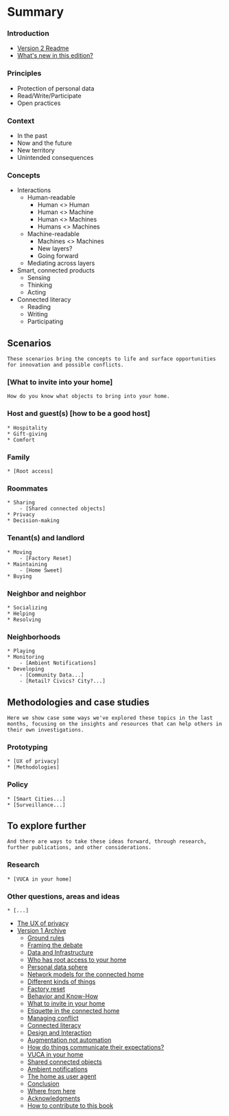 # Summary

### Introduction 
* [Version 2 Readme](README.md)
* [What's new in this edition?](introductionv2.md)

### Principles
* Protection of personal data
* Read/Write/Participate
* Open practices

### Context
* In the past
* Now and the future
* New territory
* Unintended consequences

### Concepts
* Interactions
  * Human-readable
    * Human <> Human
    * Human <> Machine
    * Human <> Machines
    * Humans <> Machines   
  * Machine-readable
    * Machines <> Machines
    * New layers?
    * Going forward
  * Mediating across layers
* Smart, connected products
  * Sensing
  * Thinking
  * Acting
* Connected literacy
  * Reading
  * Writing
  * Participating

## Scenarios

    These scenarios bring the concepts to life and surface opportunities for innovation and possible conflicts.


### [What to invite into your home]

    How do you know what objects to bring into your home. 


### Host and guest(s) [how to be a good host]
    * Hospitality
    * Gift-giving
    * Comfort
### Family
    * [Root access]
### Roommates
    * Sharing
        - [Shared connected objects]
    * Privacy
    * Decision-making
### Tenant(s) and landlord
    * Moving
        - [Factory Reset]
    * Maintaining
        - [Home Sweet]
    * Buying
### Neighbor and neighbor
    * Socializing
    * Helping
    * Resolving
### Neighborhoods
    * Playing
    * Monitoring
        - [Ambient Notifications]
    * Developing
        - [Community Data...]
        - [Retail? Civics? City?...]

## Methodologies and case studies

    Here we show case some ways we've explored these topics in the last months, focusing on the insights and resources that can help others in their own investigations. 


### Prototyping
    * [UX of privacy]
    * [Methodologies]
### Policy
    * [Smart Cities...]
    * [Surveillance...]

## To explore further

    And there are ways to take these ideas forward, through research, further publications, and other considerations. 


### Research
    * [VUCA in your home]
### Other questions, areas and ideas
    * [...]    


* [The UX of privacy](ux_of_privacy.md)
* [Version 1 Archive](version1_archive.md)
   * [Ground rules](ground_rules.md)
   * [Framing the debate](framing_the_debate.md)
   * [Data and Infrastructure](data_and_infrastructure.md)
   * [Who has root access to your home](who_has_root_access_to_your_home.md)
   * [Personal data sphere](personal_data_sphere.md)
   * [Network models for the connected home](network_models_for_the_connected_home.md)
   * [Different kinds of things](different_kinds_of_things.md)
   * [Factory reset](factory_reset.md)
   * [Behavior and Know-How](behavior_and_know-how.md)
   * [What to invite in your home](what_to_invite_in_your_home.md)
   * [Etiquette in the connected home](etiquette_in_the_connected_home.md)
   * [Managing conflict](managing_conflict.md)
   * [Connected literacy](connected_literacy.md)
   * [Design and Interaction](design_and_interaction.md)
   * [Augmentation not automation](augmentation_not_automation.md)
   * [How do things communicate their expectations?](how_do_things_communicate_their_expectations.md)
   * [VUCA in your home](vuca_in_your_home.md)
   * [Shared connected objects](shared_connected_objects.md)
   * [Ambient notifications](ambient_notifications.md)
   * [The home as user agent](the_home_as_user_agent.md)
   * [Conclusion](conclusion.md)
   * [Where from here](where_from_here.md)
   * [Acknowledgments](acknowledgments.md)
   * [How to contribute to this book](how_to_contribute_to_this_book.md)

